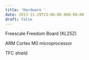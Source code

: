 ```yaml
---
title: 'Hardware '
date: 2013-11-29T23:06:00.000-08:00
draft: false
---
```


Freescale Freedom Board (KL25Z)

ARM Cortex M0 microprocessor

TFC shield